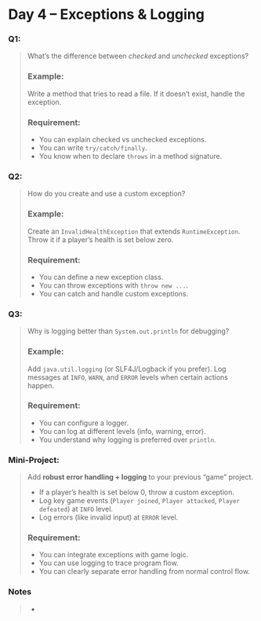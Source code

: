 # Day 4 – Exceptions & Logging

### Q1:
> What’s the difference between *checked* and *unchecked* exceptions?
> ### Example:
> Write a method that tries to read a file. If it doesn’t exist, handle the exception.
> ### Requirement:
> - You can explain checked vs unchecked exceptions.
> - You can write `try/catch/finally`.
> - You know when to declare `throws` in a method signature.

### Q2:
> How do you create and use a custom exception?
> ### Example:
> Create an `InvalidHealthException` that extends `RuntimeException`. Throw it if a player’s health is set below zero.
> ### Requirement:
> - You can define a new exception class.
> - You can throw exceptions with `throw new ...`.
> - You can catch and handle custom exceptions.

### Q3:
> Why is logging better than `System.out.println` for debugging?
> ### Example:
> Add `java.util.logging` (or SLF4J/Logback if you prefer). Log messages at `INFO`, `WARN`, and `ERROR` levels when certain actions happen.
> ### Requirement:
> - You can configure a logger.
> - You can log at different levels (info, warning, error).
> - You understand why logging is preferred over `println`.

### Mini-Project:
> Add **robust error handling + logging** to your previous “game” project.
> - If a player’s health is set below 0, throw a custom exception.
> - Log key game events (`Player joined`, `Player attacked`, `Player defeated`) at `INFO` level.
> - Log errors (like invalid input) at `ERROR` level.
> ### Requirement:
> - You can integrate exceptions with game logic.
> - You can use logging to trace program flow.
> - You can clearly separate error handling from normal control flow.

### Notes
> - 